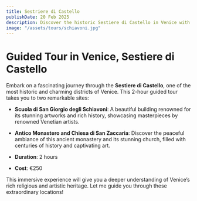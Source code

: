 ```yaml
---
title: Sestriere di Castello 
publishDate: 20 Feb 2025
description: Discover the historic Sestiere di Castello in Venice with a 2-hour guided tour. Explore the Scuola di San Giorgio degli Schiavoni, home to beautiful artworks, and the ancient Chiesa di San Zaccaria and its peaceful monastery. Dive into Venice’s rich religious and artistic heritage on this immersive experience.
image: "/assets/tours/schiavoni.jpg"
---
```


# **Guided Tour in Venice, Sestiere di Castello**  

Embark on a fascinating journey through the **Sestiere di Castello**, one of the most historic and charming districts of Venice. This 2-hour guided tour takes you to two remarkable sites:

- **Scuola di San Giorgio degli Schiavoni**: A beautiful building renowned for its stunning artworks and rich history, showcasing masterpieces by renowned Venetian artists.
- **Antico Monastero and Chiesa di San Zaccaria**: Discover the peaceful ambiance of this ancient monastery and its stunning church, filled with centuries of history and captivating art.

- **Duration**: 2 hours  
- **Cost**: €250  

This immersive experience will give you a deeper understanding of Venice’s rich religious and artistic heritage. Let me guide you through these extraordinary locations!
